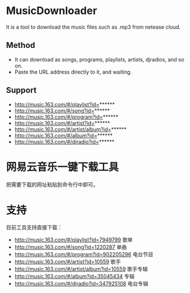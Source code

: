 # MusicDownloader
It is a tool to download the music files such as .mp3 from netease cloud.

## Method

- It can download as songs, programs, playlists, artists, djradios, and so on.
- Paste the URL address directly to it, and waiting.

## Support

- http://music.163.com/#/playlist?id=******
- http://music.163.com/#/song?id=******
- http://music.163.com/#/program?id=******
- http://music.163.com/#/artist?id=******
- http://music.163.com/#/artist/album?id=******
- http://music.163.com/#/album?id=******
- http://music.163.com/#/djradio?id=******


# 网易云音乐一键下载工具

把需要下载的网址粘贴到命令行中即可。

# 支持

目前工具支持直接下载：

- http://music.163.com/#/playlist?id=7949799 歌单
- http://music.163.com/#/song?id=1220287 单曲
- http://music.163.com/#/program?id=902205296 电台节目  
- http://music.163.com/#/artist?id=10559 歌手
- http://music.163.com/#/artist/album?id=10559 歌手专辑
- http://music.163.com/#/album?id=35045434 专辑
- http://music.163.com/#/djradio?id=347925108 电台专辑

